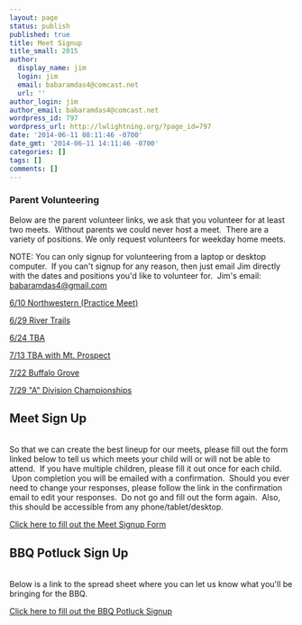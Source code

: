 ```yaml
---
layout: page
status: publish
published: true
title: Meet Signup
title_small: 2015
author:
  display_name: jim
  login: jim
  email: babaramdas4@comcast.net
  url: ''
author_login: jim
author_email: babaramdas4@comcast.net
wordpress_id: 797
wordpress_url: http://lwlightning.org/?page_id=797
date: '2014-06-11 08:11:46 -0700'
date_gmt: '2014-06-11 14:11:46 -0700'
categories: []
tags: []
comments: []
---
```

### Parent Volunteering

Below are the parent volunteer links, we ask that you volunteer for at least two meets. &nbsp;Without parents we could never host a meet. &nbsp;There are a variety of positions. We only&nbsp;request&nbsp;volunteers for weekday home meets.

NOTE: You can only signup for volunteering from a laptop or desktop computer.&nbsp; If you can't signup for any reason, then just email Jim directly with the dates and positions you'd like to volunteer for.&nbsp; Jim's email: <a href="mailto:babaramdas4@gmail.com">babaramdas4@gmail.com</a>

<a href="https://docs.google.com/spreadsheets/d/1_ZAw55JaCzDhW_TR5CoBL4zHXZBtrHM6XP5A3X1uXtk/edit?usp=sharing">6/10 Northwestern (Practice Meet)</a>

<a href="https://docs.google.com/spreadsheets/d/1sHUpG21vNWKeyipUb2kFeDL7Sg28kByWd2YXhhJYpGE/edit?usp=sharing">6/29 River Trails</a>

<a href="https://docs.google.com/spreadsheets/d/1PnZJAZ1ti2njnMEdu2hsxK4xXX1OZmywe486c3pExn0/edit?usp=sharing">6/24 TBA</a>

<a href="https://docs.google.com/spreadsheets/d/10T6XxJEANt2sDnuGtJF4xIxTSzrPwmvC7_gfi-Txhyo/edit?usp=sharing">7/13 TBA with Mt. Prospect</a>

<a href="https://docs.google.com/spreadsheets/d/1PT2W54dQDFYSLQzOrNIO5OZ9Z1s1mTOXXF9U7SjBKBI/edit?usp=sharing">7/22 Buffalo Grove</a>

<a href="https://docs.google.com/spreadsheets/d/1SVm9C1WxP99-MI2Z9jzonZcf8EIdtCYkKjxEuZl5mpE/edit?usp=sharing">7/29 "A" Division Championships</a>

<h2>Meet Sign Up</h2><br />
So that we can create the best lineup for our meets, please fill out the form linked below to tell us which meets your child will or will not be able to attend. &nbsp;If you have multiple children, please fill it out once for each child. &nbsp;Upon completion you will be emailed with a confirmation. &nbsp;Should you ever need to change your responses, please follow the link in the confirmation email to edit your responses. &nbsp;Do not go and fill out the form again.&nbsp; Also, this should be accessible from any phone/tablet/desktop.

<a href="https://docs.google.com/forms/d/1tR1rPFS1gsbo2JUSAKPkT5c63yl_kWIZOlToh-tF-vg/viewform">Click here to fill out the Meet Signup Form</a>

<h2>BBQ Potluck Sign Up</h2><br />
Below is a link to the spread sheet where you can let us know what you'll be bringing for the BBQ.

<a href="https://docs.google.com/spreadsheets/d/1QjiByURojGQnuTRVMvlnpDl2kNdvY58RxUUFDb5n1Iw/edit?usp=sharing">Click here to fill out the BBQ Potluck Signup</a>

